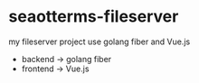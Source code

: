# seaotterms-fileserver

my fileserver project use golang fiber and Vue.js

* backend -> golang fiber
* frontend -> Vue.js